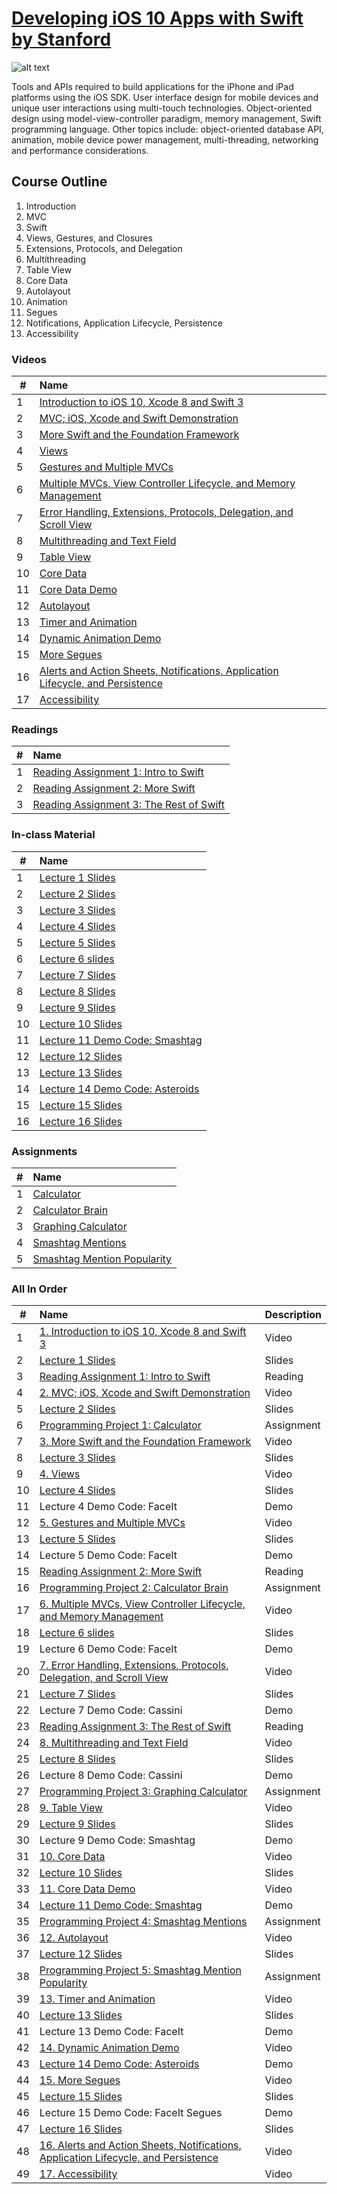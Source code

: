 # [Developing iOS 10 Apps with Swift by Stanford](https://itunes.apple.com/us/course/developing-ios-10-apps-with-swift/id1198467120)

 ![alt text](http://cdn8.openculture.com/2017/02/27221309/ios-10-stanford.png)

Tools and APIs required to build applications for the iPhone and iPad platforms using the iOS SDK. User interface design for mobile devices and unique user interactions using multi-touch technologies. Object-oriented design using model-view-controller paradigm, memory management, Swift programming language. Other topics include: object-oriented database API, animation, mobile device power management, multi-threading, networking and performance considerations.

## Course Outline
1. Introduction  
2. MVC  
3. Swift  
4. Views, Gestures, and Closures  
5. Extensions, Protocols, and Delegation  
6. Multithreading  
7. Table View  
8. Core Data  
9. Autolayout  
10. Animation  
11. Segues  
12. Notifications, Application Lifecycle, Persistence  
13. Accessibility  

### Videos
| #    | Name          | 
| ------------- |:-------------| 
| 1 | [Introduction to iOS 10, Xcode 8 and Swift 3](https://www.youtube.com/watch?v=ilQ-tq772VI&list=PLPA-ayBrweUz32NSgNZdl0_QISw-f12Ai) |
| 2 | [MVC; iOS, Xcode and Swift Demonstration](https://www.youtube.com/watch?v=-auG-myu02Q&list=PLPA-ayBrweUz32NSgNZdl0_QISw-f12Ai&index=2)| 
| 3 |[More Swift and the Foundation Framework](https://www.youtube.com/watch?v=4VoSeyy6KRc&index=3&list=PLPA-ayBrweUz32NSgNZdl0_QISw-f12Ai)|
| 4 |[Views](https://www.youtube.com/watch?v=Lx4Ohhsc3ho&list=PLPA-ayBrweUz32NSgNZdl0_QISw-f12Ai&index=4)|
| 5 |[Gestures and Multiple MVCs](https://www.youtube.com/watch?v=FXinJu_NkWU&list=PLPA-ayBrweUz32NSgNZdl0_QISw-f12Ai&index=5)| 
| 6 |[Multiple MVCs, View Controller Lifecycle, and Memory Management](https://www.youtube.com/watch?v=HQrXM2zUPvY&index=6&list=PLPA-ayBrweUz32NSgNZdl0_QISw-f12Ai)|
| 7 |[Error Handling, Extensions, Protocols, Delegation, and Scroll View](https://www.youtube.com/watch?v=GIlsl-6TqmM&index=7&list=PLPA-ayBrweUz32NSgNZdl0_QISw-f12Ai)|
| 8 |[Multithreading and Text Field](https://www.youtube.com/watch?v=-h9kbzg3RK8&list=PLPA-ayBrweUz32NSgNZdl0_QISw-f12Ai&index=8)|
| 9 |[Table View](https://www.youtube.com/watch?v=78LWmmDxr4k&list=PLPA-ayBrweUz32NSgNZdl0_QISw-f12Ai&index=9)|
| 10 |[Core Data](https://www.youtube.com/watch?v=ssIpdu73p7A&list=PLPA-ayBrweUz32NSgNZdl0_QISw-f12Ai&index=10)|
| 11 |[Core Data Demo](https://www.youtube.com/watch?v=whF63GTaW1w&list=PLPA-ayBrweUz32NSgNZdl0_QISw-f12Ai&index=11)|
| 12 |[Autolayout](https://www.youtube.com/watch?v=UPpl3LV5L8w&list=PLPA-ayBrweUz32NSgNZdl0_QISw-f12Ai&index=12)|
| 13 |[Timer and Animation](https://www.youtube.com/watch?v=6tdNJwDwFys&list=PLPA-ayBrweUz32NSgNZdl0_QISw-f12Ai&index=13)| 
| 14 |[Dynamic Animation Demo](https://www.youtube.com/watch?v=8RYQ1a_ZDmw&index=14&list=PLPA-ayBrweUz32NSgNZdl0_QISw-f12Ai)|
| 15 |[More Segues](https://www.youtube.com/watch?v=MJkLuBbkgGc&list=PLPA-ayBrweUz32NSgNZdl0_QISw-f12Ai&index=15)|
| 16 |[Alerts and Action Sheets, Notifications, Application Lifecycle, and Persistence](https://www.youtube.com/watch?v=hkUeDMW7qX0&index=16&list=PLPA-ayBrweUz32NSgNZdl0_QISw-f12Ai)|
| 17 |[Accessibility](https://www.youtube.com/watch?v=NOzXRBom7bw&list=PLPA-ayBrweUz32NSgNZdl0_QISw-f12Ai&index=17)|

### Readings
| #    | Name          | 
| ------------- |:-------------| 
| 1 | [Reading Assignment 1: Intro to Swift](https://github.com/caelandailey/Stanford-CS193-iOS-Apps/blob/master/Readings/Reading%20Assignment%201_%20Intro%20to%20Swift.pdf)     |
| 2 |[Reading Assignment 2: More Swift](https://github.com/caelandailey/Stanford-CS193-iOS-Apps/blob/master/Readings/Reading%20Assignment%202_%20More%20Swift.pdf)|
| 3 |[Reading Assignment 3: The Rest of Swift](https://github.com/caelandailey/Stanford-CS193-iOS-Apps/blob/master/Readings/Reading%20Assignment%203_%20The%20Rest%20of%20Swift.pdf)|

### In-class Material
| #    | Name          | 
| ------------- |:-------------| 
| 1 | [Lecture 1 Slides](https://github.com/caelandailey/Stanford-CS193-iOS-Apps/blob/master/Slides/Lecture%201%20Slides.pdf)   | 
| 2 |[Lecture 2 Slides](https://github.com/caelandailey/Stanford-CS193-iOS-Apps/blob/master/Slides/Lecture%202%20Slides.pdf)|
| 3 |[Lecture 3 Slides](https://github.com/caelandailey/Stanford-CS193-iOS-Apps/blob/master/Slides/Lecture%203%20Slides.pdf)|
| 4|[Lecture 4 Slides](https://github.com/caelandailey/Stanford-CS193-iOS-Apps/blob/master/Slides/Lecture%204%20Slides.pdf)|
|5 |[Lecture 5 Slides](https://github.com/caelandailey/Stanford-CS193-iOS-Apps/blob/master/Slides/Lecture%205%20Slides.pdf) |
| 6 |[Lecture 6 slides](https://github.com/caelandailey/Stanford-CS193-iOS-Apps/blob/master/Slides/Lecture%206%20Slides.pdf)|
| 7 |[Lecture 7 Slides](https://github.com/caelandailey/Stanford-CS193-iOS-Apps/blob/master/Slides/Lecture%207%20Slides.pdf)|
| 8 |[Lecture 8 Slides](https://github.com/caelandailey/Stanford-CS193-iOS-Apps/blob/master/Slides/Lecture%208%20Slides.pdf)|
| 9 |[Lecture 9 Slides](https://github.com/caelandailey/Stanford-CS193-iOS-Apps/blob/master/Slides/Lecture%209%20Slides.pdf)|
| 10 |[Lecture 10 Slides](https://github.com/caelandailey/Stanford-CS193-iOS-Apps/blob/master/Slides/Lecture%2010%20Slides.pdf)|
| 11 |[Lecture 11 Demo Code: Smashtag](https://github.com/caelandailey/Stanford-CS193-iOS-Apps/blob/master/Slides/Lecture%2011%20Demo%20Code_%20Smashtag.pdf)|
| 12 |[Lecture 12 Slides](https://github.com/caelandailey/Stanford-CS193-iOS-Apps/blob/master/Slides/Lecture%2012%20Slides.pdf)|
| 13 |[Lecture 13 Slides](https://github.com/caelandailey/Stanford-CS193-iOS-Apps/blob/master/Slides/Lecture%2013%20Slides.pdf)|
| 14 |[Lecture 14 Demo Code: Asteroids](https://github.com/caelandailey/Stanford-CS193-iOS-Apps/blob/master/Slides/Lecture%2014%20Demo%20Code_%20Asteroids.pdf)|
| 15 |[Lecture 15 Slides](https://github.com/caelandailey/Stanford-CS193-iOS-Apps/blob/master/Slides/Lecture%2015%20Slides.pdf)| 
| 16 |[Lecture 16 Slides](https://github.com/caelandailey/Stanford-CS193-iOS-Apps/blob/master/Slides/Lecture%2016%20Slides.pdf)|

### Assignments
| #    | Name          | 
| ------------- |:-------------| 
| 1 |[Calculator](https://github.com/caelandailey/Stanford-CS193-iOS-Apps/blob/master/Assignments/Programming%20Project%201_%20Calculator.pdf)| 
| 2 |[Calculator Brain](https://github.com/caelandailey/Stanford-CS193-iOS-Apps/blob/master/Assignments/Programming%20Project%202_%20Calculator%20Brain.pdf)|
| 3 |[Graphing Calculator](https://github.com/caelandailey/Stanford-CS193-iOS-Apps/blob/master/Assignments/Programming%20Project%203_%20Graphing%20Calculator.pdf)|
| 4 |[Smashtag Mentions](https://github.com/caelandailey/Stanford-CS193-iOS-Apps/blob/master/Assignments/Programming%20Project%204_%20Smashtag%20Mentions.pdf)|
| 5 |[Smashtag Mention Popularity](https://github.com/caelandailey/Stanford-CS193-iOS-Apps/blob/master/Assignments/Programming%20Project%205_%20Smashtag%20Mention%20Popularity.pdf)|

### All In Order
| #    | Name          | Description  | 
| ------------- |:-------------| :-----|
| 1 | [1. Introduction to iOS 10, Xcode 8 and Swift 3](https://www.youtube.com/watch?v=ilQ-tq772VI&list=PLPA-ayBrweUz32NSgNZdl0_QISw-f12Ai) | Video |
| 2 | [Lecture 1 Slides](https://github.com/caelandailey/Stanford-CS193-iOS-Apps/blob/master/Slides/Lecture%201%20Slides.pdf)   |  Slides |
| 3 | [Reading Assignment 1: Intro to Swift](https://github.com/caelandailey/Stanford-CS193-iOS-Apps/blob/master/Readings/Reading%20Assignment%201_%20Intro%20to%20Swift.pdf)     |   Reading|
| 4 | [2. MVC; iOS, Xcode and Swift Demonstration](https://www.youtube.com/watch?v=-auG-myu02Q&list=PLPA-ayBrweUz32NSgNZdl0_QISw-f12Ai&index=2)| Video |
| 5 |[Lecture 2 Slides](https://github.com/caelandailey/Stanford-CS193-iOS-Apps/blob/master/Slides/Lecture%202%20Slides.pdf)| Slides |
| 6 |[Programming Project 1: Calculator](https://github.com/caelandailey/Stanford-CS193-iOS-Apps/blob/master/Assignments/Programming%20Project%201_%20Calculator.pdf)| Assignment|
| 7 |[3. More Swift and the Foundation Framework](https://www.youtube.com/watch?v=4VoSeyy6KRc&index=3&list=PLPA-ayBrweUz32NSgNZdl0_QISw-f12Ai)| Video|
| 8 |[Lecture 3 Slides](https://github.com/caelandailey/Stanford-CS193-iOS-Apps/blob/master/Slides/Lecture%203%20Slides.pdf)| Slides|
| 9 |[4. Views](https://www.youtube.com/watch?v=Lx4Ohhsc3ho&list=PLPA-ayBrweUz32NSgNZdl0_QISw-f12Ai&index=4)|Video |
| 10|[Lecture 4 Slides](https://github.com/caelandailey/Stanford-CS193-iOS-Apps/blob/master/Slides/Lecture%204%20Slides.pdf)| Slides|
|11 |Lecture 4 Demo Code: FaceIt| Demo |
| 12 |[5. Gestures and Multiple MVCs](https://www.youtube.com/watch?v=FXinJu_NkWU&list=PLPA-ayBrweUz32NSgNZdl0_QISw-f12Ai&index=5)|  Video|
| 13 |[Lecture 5 Slides](https://github.com/caelandailey/Stanford-CS193-iOS-Apps/blob/master/Slides/Lecture%205%20Slides.pdf) | Slides |
| 14 |Lecture 5 Demo Code: FaceIt| Demo |
| 15 |[Reading Assignment 2: More Swift](https://github.com/caelandailey/Stanford-CS193-iOS-Apps/blob/master/Readings/Reading%20Assignment%202_%20Intro%20to%20Swift.pdf)| Reading|
| 16 |[Programming Project 2: Calculator Brain](https://github.com/caelandailey/Stanford-CS193-iOS-Apps/blob/master/Assignments/Programming%20Project%202_%20Calculator.pdf)| Assignment|
| 17 |[6. Multiple MVCs, View Controller Lifecycle, and Memory Management](https://www.youtube.com/watch?v=HQrXM2zUPvY&index=6&list=PLPA-ayBrweUz32NSgNZdl0_QISw-f12Ai)| Video|
| 18 |[Lecture 6 slides](https://github.com/caelandailey/Stanford-CS193-iOS-Apps/blob/master/Slides/Lecture%206%20Slides.pdf)|Slides |
| 19 |Lecture 6 Demo Code: FaceIt| Demo|
| 20 |[7. Error Handling, Extensions, Protocols, Delegation, and Scroll View](https://www.youtube.com/watch?v=GIlsl-6TqmM&index=7&list=PLPA-ayBrweUz32NSgNZdl0_QISw-f12Ai)| Video|
| 21 |[Lecture 7 Slides](https://github.com/caelandailey/Stanford-CS193-iOS-Apps/blob/master/Slides/Lecture%207%20Slides.pdf)| Slides|
| 22 |Lecture 7 Demo Code: Cassini|Demo |
| 23 |[Reading Assignment 3: The Rest of Swift](https://github.com/caelandailey/Stanford-CS193-iOS-Apps/blob/master/Readings/Reading%20Assignment%203_%20Intro%20to%20Swift.pdf)| Reading|
| 24 |[8. Multithreading and Text Field](https://www.youtube.com/watch?v=-h9kbzg3RK8&list=PLPA-ayBrweUz32NSgNZdl0_QISw-f12Ai&index=8)|Video |
| 25 |[Lecture 8 Slides](https://github.com/caelandailey/Stanford-CS193-iOS-Apps/blob/master/Material/Lecture%208%20Slides.pdf)| Slides|
| 26 |Lecture 8 Demo Code: Cassini|Demo |
| 27 |[Programming Project 3: Graphing Calculator](https://github.com/caelandailey/Stanford-CS193-iOS-Apps/blob/master/Assignments/Programming%20Project%203_%20Calculator.pdf)| Assignment|
| 28 |[9. Table View](https://www.youtube.com/watch?v=78LWmmDxr4k&list=PLPA-ayBrweUz32NSgNZdl0_QISw-f12Ai&index=9)|Video |
| 29 |[Lecture 9 Slides](https://github.com/caelandailey/Stanford-CS193-iOS-Apps/blob/master/Slides/Lecture%209%20Slides.pdf)|Slides |
| 30 |Lecture 9 Demo Code: Smashtag| Demo|
| 31 |[10. Core Data](https://www.youtube.com/watch?v=ssIpdu73p7A&list=PLPA-ayBrweUz32NSgNZdl0_QISw-f12Ai&index=10)|Video |
| 32 |[Lecture 10 Slides](https://github.com/caelandailey/Stanford-CS193-iOS-Apps/blob/master/Slides/Lecture%210%20Slides.pdf)| Slides|
| 33 |[11. Core Data Demo](https://www.youtube.com/watch?v=whF63GTaW1w&list=PLPA-ayBrweUz32NSgNZdl0_QISw-f12Ai&index=11)| Video|
| 34 |[Lecture 11 Demo Code: Smashtag](https://github.com/caelandailey/Stanford-CS193-iOS-Apps/blob/master/Slides/Lecture%211%20Slides.pdf)|Demo |
| 35 |[Programming Project 4: Smashtag Mentions](https://github.com/caelandailey/Stanford-CS193-iOS-Apps/blob/master/Assignments/Programming%20Project%204_%20Calculator.pdf)|Assignment |
| 36 |[12. Autolayout](https://www.youtube.com/watch?v=UPpl3LV5L8w&list=PLPA-ayBrweUz32NSgNZdl0_QISw-f12Ai&index=12)| Video|
| 37 |[Lecture 12 Slides](https://github.com/caelandailey/Stanford-CS193-iOS-Apps/blob/master/Slides/Lecture%212%20Slides.pdf)| Slides|
| 38 |[Programming Project 5: Smashtag Mention Popularity](https://github.com/caelandailey/Stanford-CS193-iOS-Apps/blob/master/Assignments/Programming%20Project%205_%20Calculator.pdf)| Assignment|
| 39 |[13. Timer and Animation](https://www.youtube.com/watch?v=6tdNJwDwFys&list=PLPA-ayBrweUz32NSgNZdl0_QISw-f12Ai&index=13)| Video|
| 40 |[Lecture 13 Slides](https://github.com/caelandailey/Stanford-CS193-iOS-Apps/blob/master/Slides/Lecture%213%20Slides.pdf)| Slides|
| 41 |Lecture 13 Demo Code: FaceIt| Demo|
| 42 |[14. Dynamic Animation Demo](https://www.youtube.com/watch?v=8RYQ1a_ZDmw&index=14&list=PLPA-ayBrweUz32NSgNZdl0_QISw-f12Ai)|Video |
| 43 |[Lecture 14 Demo Code: Asteroids](https://github.com/caelandailey/Stanford-CS193-iOS-Apps/blob/master/Slides/Lecture%214%20Slides.pdf)| Demo|
| 44 |[15. More Segues](https://www.youtube.com/watch?v=MJkLuBbkgGc&list=PLPA-ayBrweUz32NSgNZdl0_QISw-f12Ai&index=15)|Video |
| 45 |[Lecture 15 Slides](https://github.com/caelandailey/Stanford-CS193-iOS-Apps/blob/master/Slides/Lecture%215%20Slides.pdf)| Slides|
| 46 |Lecture 15 Demo Code: FaceIt Segues|Demo|
| 47 |[Lecture 16 Slides](https://github.com/caelandailey/Stanford-CS193-iOS-Apps/blob/master/Slides/Lecture%216%20Slides.pdf)| Slides|
| 48 |[16. Alerts and Action Sheets, Notifications, Application Lifecycle, and Persistence](https://www.youtube.com/watch?v=hkUeDMW7qX0&index=16&list=PLPA-ayBrweUz32NSgNZdl0_QISw-f12Ai)| Video|
| 49 |[17. Accessibility](https://www.youtube.com/watch?v=NOzXRBom7bw&list=PLPA-ayBrweUz32NSgNZdl0_QISw-f12Ai&index=17)|Video |


